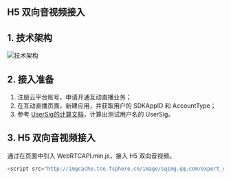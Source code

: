 ## H5 双向音视频接入
## 1. 技术架构

![技术架构](http://imgcache.tce.fsphere.cn/image/mc.qcloudimg.com/static/img/6beecf48f88e12f10b404de2c3f67956/image.png)
## 2. 接入准备
1. 注册云平台账号，申请开通互动直播业务；
2. 在互动直播页面，新建应用，并获取用户的 SDKAppID 和 AccountType；
3. 参考 [UserSig的计算文档](http://tce.fsphere.cn/document/product/268/7656)，计算出测试用户名的 UserSig。

## 3. H5 双向音视频接入
通过在页面中引入 WebRTCAPI.min.js，接入 H5 双向音视频。

```javascript
<script src="http://imgcache.tce.fsphere.cn/image/sqimg.qq.com/expert_qq/webrtc/1.0/WebRTCAPI.min.js"></script>

```
